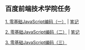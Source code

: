 ## 百度前端技术学院任务

[1. 零基础JavaScript编码（一）](https://icyfish.github.io/IFE2017/js-task-01.html) | [笔记](https://github.com/icyfish/IFE2017/blob/master/notes/js-task-01.md)


[2. 零基础JavaScript编码（二）](https://icyfish.github.io/IFE2017/js-task-02.html) | [笔记](https://github.com/icyfish/IFE2017/blob/master/notes/js-task-02.md)


[3. 零基础JavaScript编码（三）](https://icyfish.github.io/IFE2017/js-task-03.html)
